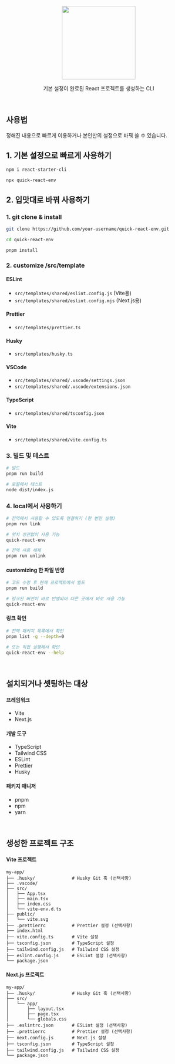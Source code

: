 <div align="center">
  <img src="public/logo.png" height="200">
  <p>기본 설정이 완료된 React 프로젝트를 생성하는 CLI</p>
</div>

<br/>

## 사용법

정해진 내용으로 빠르게 이용하거나 본인만의 설정으로 바꿔 쓸 수 있습니다.

## 1. 기본 설정으로 빠르게 사용하기

```bash
npm i react-starter-cli

npx quick-react-env
```

## 2. 입맛대로 바꿔 사용하기

### 1. git clone & install

```bash
git clone https://github.com/your-username/quick-react-env.git

cd quick-react-env

pnpm install
```

### 2. customize /src/template

#### ESLint

- `src/templates/shared/eslint.config.js` (Vite용)
- `src/templates/shared/eslint.config.mjs` (Next.js용)

#### Prettier

- `src/templates/prettier.ts`

#### Husky

- `src/templates/husky.ts`

#### VSCode

- `src/templates/shared/.vscode/settings.json`
- `src/templates/shared/.vscode/extensions.json`

#### TypeScript

- `src/templates/shared/tsconfig.json`

#### Vite

- `src/templates/shared/vite.config.ts`

### 3. 빌드 및 테스트

```bash
# 빌드
pnpm run build

# 로컬에서 테스트
node dist/index.js
```

### 4. local에서 사용하기

```bash
# 전역에서 사용할 수 있도록 연결하기 (한 번만 실행)
pnpm run link

# 위치 상관없이 사용 가능
quick-react-env

# 전역 사용 해제
pnpm run unlink
```

#### customizing 한 파일 반영

```bash
# 코드 수정 후 현재 프로젝트에서 빌드
pnpm run build

# 링크된 버전이 바로 반영되어 다른 곳에서 바로 사용 가능
quick-react-env
```

#### 링크 확인

```bash
# 전역 패키지 목록에서 확인
pnpm list -g --depth=0

# 또는 직접 실행해서 확인
quick-react-env --help
```

<!-- ### 5. npm에 배포

```bash
# (필수) package.json version update
npm login
npm publish
``` -->

<br />

## 설치되거나 셋팅하는 대상

#### 프레임워크

- Vite
- Next.js

#### 개발 도구

- TypeScript
- Tailwind CSS
- ESLint
- Prettier
- Husky

#### 패키지 매니저

- pnpm
- npm
- yarn

<br />

## 생성한 프로젝트 구조

#### Vite 프로젝트

```
my-app/
├── .husky/              # Husky Git 훅 (선택사항)
├── .vscode/
├── src/
│   ├── App.tsx
│   ├── main.tsx
│   ├── index.css
│   └── vite-env.d.ts
├── public/
│   └── vite.svg
├── .prettierrc          # Prettier 설정 (선택사항)
├── index.html
├── vite.config.ts       # Vite 설정
├── tsconfig.json        # TypeScript 설정
├── tailwind.config.js   # Tailwind CSS 설정
├── eslint.config.js     # ESLint 설정 (선택사항)
└── package.json
```

#### Next.js 프로젝트

```
my-app/
├── .husky/              # Husky Git 훅 (선택사항)
├── src/
│   └── app/
│       ├── layout.tsx
│       ├── page.tsx
│       └── globals.css
├── .eslintrc.json       # ESLint 설정 (선택사항)
├── .prettierrc          # Prettier 설정 (선택사항)
├── next.config.js       # Next.js 설정
├── tsconfig.json        # TypeScript 설정
├── tailwind.config.js   # Tailwind CSS 설정
└── package.json
```
